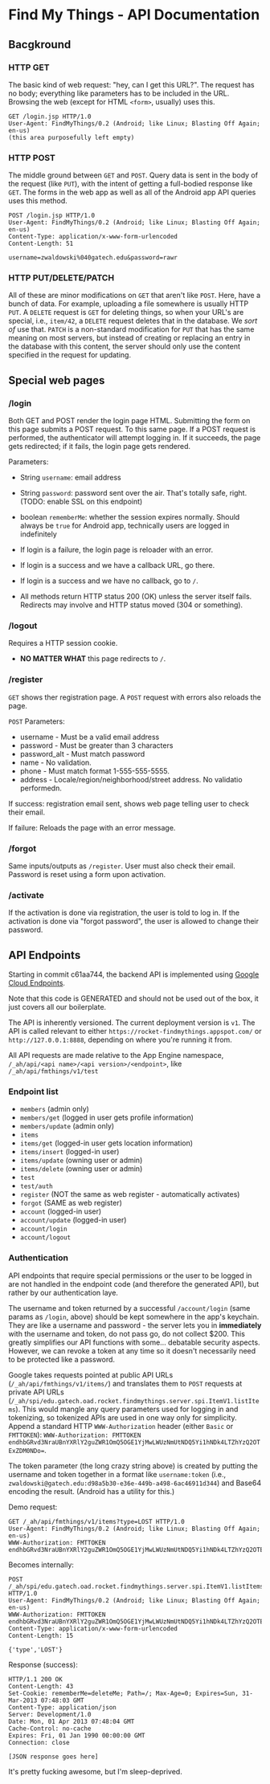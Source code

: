# Find My Things - API Documentation

## Bacgkround

### HTTP GET

The basic kind of web request: "hey, can I get this URL?". The request has no body; everything like parameters has to be included in the URL. Browsing the web (except for HTML `<form>`, usually) uses this.

    GET /login.jsp HTTP/1.0
    User-Agent: FindMyThings/0.2 (Android; like Linux; Blasting Off Again; en-us)
    (this area purposefully left empty)
    

### HTTP POST

The middle ground between `GET` and `POST`. Query data is sent in the body of the request (like `PUT`), with the intent of getting a full-bodied response like `GET`. The forms in the web app as well as all of the Android app API queries uses this method.

    POST /login.jsp HTTP/1.0
    User-Agent: FindMyThings/0.2 (Android; like Linux; Blasting Off Again; en-us)
	Content-Type: application/x-www-form-urlencoded
	Content-Length: 51

	username=zwaldowski%040gatech.edu&password=rawr


### HTTP PUT/DELETE/PATCH

All of these are minor modifications on `GET` that aren't like `POST`. Here, have a bunch of data. For example, uploading a file somewhere is usually HTTP `PUT`. A `DELETE` request is `GET` for deleting things, so when your URL's are special, i.e., `item/42`, a `DELETE` request deletes that in the database. We *sort of* use that. `PATCH` is a non-standard modification for `PUT` that has the same meaning on most servers, but instead of creating or replacing an entry in the database with this content, the server should only use the content specified in the request for updating.

## Special web pages

### /login

Both GET and POST render the login page HTML. Submitting the form on this page submits a POST request. To this same page. If a POST request is performed, the authenticator will attempt logging in. If it succeeds, the page gets redirected; if it fails, the login page gets rendered.

Parameters:

 * String `username`: email address
 * String `password`: password sent over the air. That's totally safe, right. (TODO: enable SSL on this endpoint)
 * boolean `rememberMe`: whether the session expires normally. Should always be `true` for Android app, technically users are logged in indefinitely

 * If login is a failure, the login page is reloader with an error.
 * If login is a success and we have a callback URL, go there.
 * If login is a success and we have no callback, go to `/`.
 * All methods return HTTP status 200 (OK) unless the server itself fails. Redirects may involve and HTTP status moved (304 or something).

### /logout
 
Requires a HTTP session cookie.
 
* **NO MATTER WHAT** this page redirects to `/`.
 
### /register

`GET` shows ther registration page. A `POST` request with errors also reloads the page.
 
`POST` Parameters:
 
* username - Must be a valid email address
* password - Must be greater than 3 characters
* password_alt - Must match password
* name - No validation.
* phone - Must match format 1-555-555-5555.
* address - Locale/region/neighborhood/street address. No validatio performedn.

If success: registration email sent, shows web page telling user to check their email.
 
If failure: Reloads the page with an error message.
 
### /forgot
 
Same inputs/outputs as `/register`. User must also check their email. Password is reset using a form upon activation.

### /activate

If the activation is done via registration, the user is told to log in. If the activation is done via "forgot password", the user is allowed to change their password.

## API Endpoints

Starting in commit c61aa744, the backend API is implemented using [Google Cloud Endpoints](https://developers.google.com/appengine/docs/java/endpoints/).

Note that this code is GENERATED and should not be used out of the box, it just covers all our boilerplate.

The API is inherently versioned. The current deployment version is `v1`. The API is called relevant to either `https://rocket-findmythings.appspot.com/` or `http://127.0.0.1:8888`, depending on where you're running it from.

All API requests are made relative to the App Engine namespace, `/_ah/api/<api name>/<api version>/<endpoint>`, like `/_ah/api/fmthings/v1/test`

### Endpoint list

* `members` (admin only)
* `members/get` (logged in user gets profile information)
* `members/update` (admin only)
* `items`
* `items/get` (logged-in user gets location information)
* `items/insert` (logged-in user)
* `items/update` (owning user or admin)
* `items/delete` (owning user or admin)
* `test`
* `test/auth`
* `register` (NOT the same as web register - automatically activates)
* `forgot` (SAME as web register)
* `account` (logged-in user)
* `account/update` (logged-in user)
* `account/login`
* `account/logout`

### Authentication

API endpoints that require special permissions or the user to be logged in are not handled in the endpoint code (and therefore the generated API), but rather by our authentication laye.

The username and token returned by a successful `/account/login` (same params as `/login`, above) should be kept somewhere in the app's keychain. They are like a username and password - the server lets you in **immediately** with the username and token, do not pass go, do not collect $200. This greatly simplifies our API functions with some… debatable security aspects. However, we can revoke a token at any time so it doesn't necessarily need to be protected like a password.

Google takes requests pointed at public API URLs (`/_ah/api/fmthings/v1/items/`) and translates them to `POST` requests at private API URLs (`/_ah/spi/edu.gatech.oad.rocket.findmythings.server.spi.ItemV1.listItems`). This would mangle any query parameters used for logging in and tokenizing, so tokenized APIs are used in one way only for simplicity. Append a standard HTTP `WWW-Authorization` header (either `Basic` or `FMTTOKEN`): `WWW-Authorization: FMTTOKEN endhbGRvd3NraUBnYXRlY2guZWR1OmQ5OGE1YjMwLWUzNmUtNDQ5Yi1hNDk4LTZhYzQ2OTExZDM0NDo=`.

The token parameter (the long crazy string above) is created by putting the username and token together in a format like `username:token` (i.e., `zwaldowski@gatech.edu:d98a5b30-e36e-449b-a498-6ac46911d344`) and Base64 encoding the result. (Android has a utility for this.)

Demo request:

    GET /_ah/api/fmthings/v1/items?type=LOST HTTP/1.0
    User-Agent: FindMyThings/0.2 (Android; like Linux; Blasting Off Again; en-us)
    WWW-Authorization: FMTTOKEN endhbGRvd3NraUBnYXRlY2guZWR1OmQ5OGE1YjMwLWUzNmUtNDQ5Yi1hNDk4LTZhYzQ2OTExZDM0NDo=


Becomes internally:

	POST /_ah/spi/edu.gatech.oad.rocket.findmythings.server.spi.ItemV1.listItems HTTP/1.0
	User-Agent: FindMyThings/0.2 (Android; like Linux; Blasting Off Again; en-us)
    WWW-Authorization: FMTTOKEN endhbGRvd3NraUBnYXRlY2guZWR1OmQ5OGE1YjMwLWUzNmUtNDQ5Yi1hNDk4LTZhYzQ2OTExZDM0NDo=
    Content-Type: application/x-www-form-urlencoded
    Content-Length: 15

	{'type','LOST'}

Response (success):

    HTTP/1.1 200 OK
    Content-Length: 43
    Set-Cookie: rememberMe=deleteMe; Path=/; Max-Age=0; Expires=Sun, 31-Mar-2013 07:48:03 GMT
    Content-Type: application/json
    Server: Development/1.0
    Date: Mon, 01 Apr 2013 07:48:04 GMT
    Cache-Control: no-cache
    Expires: Fri, 01 Jan 1990 00:00:00 GMT
    Connection: close
    
    [JSON response goes here]

It's pretty fucking awesome, but I'm sleep-deprived.